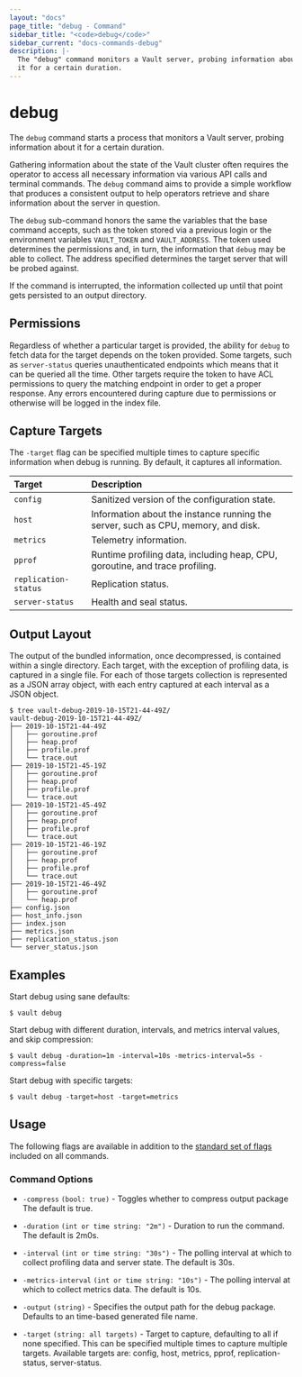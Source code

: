 ```yaml
---
layout: "docs"
page_title: "debug - Command"
sidebar_title: "<code>debug</code>"
sidebar_current: "docs-commands-debug"
description: |-
  The "debug" command monitors a Vault server, probing information about
  it for a certain duration.
---
```


# debug

The `debug` command starts a process that monitors a Vault server, probing
information about it for a certain duration.

Gathering information about the state of the Vault cluster often requires the
operator to access all necessary information via various API calls and terminal
commands. The `debug` command aims to provide a simple workflow that produces a
consistent output to help operators retrieve and share information about the
server in question.

The `debug` sub-command honors the same the variables that the base command
accepts, such as the token stored via a previous login or the environment
variables `VAULT_TOKEN` and `VAULT_ADDRESS`. The token used determines the
permissions and, in turn, the information that `debug` may be able to collect.
The address specified determines the target server that will be probed against.

If the command is interrupted, the information collected up until that
point gets persisted to an output directory.

## Permissions

Regardless of whether a particular target is provided, the ability for `debug`
to fetch data for the target depends on the token provided. Some targets, such
as `server-status` queries unauthenticated endpoints which means that it can be
queried all the time. Other targets require the token to have ACL permissions to
query the matching endpoint in order to get a proper response. Any errors
encountered during capture due to permissions or otherwise will be logged in the
index file.

## Capture Targets

The `-target` flag can be specified multiple times to capture specific
information when debug is running. By default, it captures all information.

| Target               | Description                                                                       |
|:---------------------|:----------------------------------------------------------------------------------|
| `config`             | Sanitized version of the configuration state.                                     |
| `host`               | Information about the instance running the server, such as CPU, memory, and disk. |
| `metrics`            | Telemetry information.                                                            |
| `pprof`              | Runtime profiling data, including heap, CPU, goroutine, and trace profiling.      |
| `replication-status` | Replication status.                                                               |
| `server-status`      | Health and seal status.                                                           |

## Output Layout

The output of the bundled information, once decompressed, is contained within a
single directory. Each target, with the exception of profiling data, is captured
in a single file. For each of those targets collection is represented as a JSON
array object, with each entry captured at each interval as a JSON object.

```text
$ tree vault-debug-2019-10-15T21-44-49Z/
vault-debug-2019-10-15T21-44-49Z/
├── 2019-10-15T21-44-49Z
│   ├── goroutine.prof
│   ├── heap.prof
│   ├── profile.prof
│   └── trace.out
├── 2019-10-15T21-45-19Z
│   ├── goroutine.prof
│   ├── heap.prof
│   ├── profile.prof
│   └── trace.out
├── 2019-10-15T21-45-49Z
│   ├── goroutine.prof
│   ├── heap.prof
│   ├── profile.prof
│   └── trace.out
├── 2019-10-15T21-46-19Z
│   ├── goroutine.prof
│   ├── heap.prof
│   ├── profile.prof
│   └── trace.out
├── 2019-10-15T21-46-49Z
│   ├── goroutine.prof
│   └── heap.prof
├── config.json
├── host_info.json
├── index.json
├── metrics.json
├── replication_status.json
└── server_status.json
```

## Examples

Start debug using sane defaults:

```text
$ vault debug
```

Start debug with different duration, intervals, and metrics interval values, and
skip compression:

```text
$ vault debug -duration=1m -interval=10s -metrics-interval=5s -compress=false
```

Start debug with specific targets:

```text
$ vault debug -target=host -target=metrics
```

## Usage

The following flags are available in addition to the [standard set of
flags](/docs/commands/index.html) included on all commands.

### Command Options

- `-compress` `(bool: true)` - Toggles whether to compress output package The
  default is true.

- `-duration` `(int or time string: "2m")` - Duration to run the command. The
  default is 2m0s.

- `-interval` `(int or time string: "30s")` - The polling interval at which to
  collect profiling data and server state. The default is 30s.

- `-metrics-interval` `(int or time string: "10s")` - The polling interval at
  which to collect metrics data. The default is 10s.

- `-output` `(string)` - Specifies the output path for the debug package. Defaults
  to an time-based generated file name.

- `-target` `(string: all targets)` - Target to capture, defaulting to all if
  none specified. This can be specified multiple times to capture multiple
  targets. Available targets are: config, host, metrics, pprof,
  replication-status, server-status.
